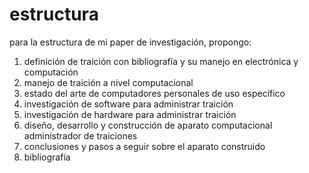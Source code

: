 # estructura

para la estructura de mi paper de investigación, propongo:

1. definición de traición con bibliografía y su manejo en electrónica y computación
1. manejo de traición a nivel computacional
1. estado del arte de computadores personales de uso específico
1. investigación de software para administrar traición
1. investigación de hardware para administrar traición
1. diseño, desarrollo y construcción de aparato computacional administrador de traiciones
1. conclusiones y pasos a seguir sobre el aparato construido
1. bibliografía
